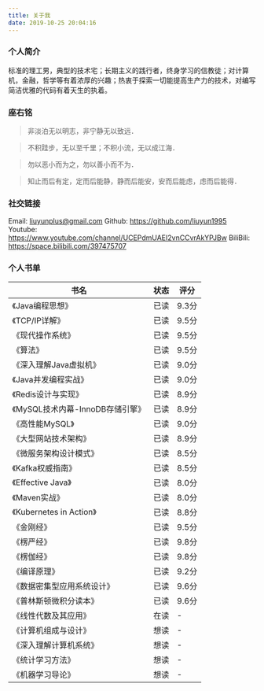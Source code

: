 ```yaml
---
title: 关于我
date: 2019-10-25 20:04:16
---
```

### 个人简介
标准的理工男，典型的技术宅；长期主义的践行者，终身学习的信教徒；对计算机，金融，哲学等有着浓厚的兴趣；热衷于探索一切能提高生产力的技术，对编写简洁优雅的代码有着天生的执着。

### 座右铭
> 非淡泊无以明志，非宁静无以致远．

> 不积跬步，无以至千里；不积小流，无以成江海．

> 勿以恶小而为之，勿以善小而不为．

> 知止而后有定，定而后能静，静而后能安，安而后能虑，虑而后能得．

### 社交链接
Email: liuyunplus@gmail.com
Github: https://github.com/liuyun1995
Youtube: https://www.youtube.com/channel/UCEPdmUAEI2vnCCvrAkYPJBw
BiliBili: https://space.bilibili.com/397475707

### 个人书单
| 书名                             | 状态 | 评分  |
| -------------------------------- | ---- | ----- |
| 《Java编程思想》                 | 已读 | 9.3分 |
| 《TCP/IP详解》                   | 已读 | 9.5分 |
| 《现代操作系统》                 | 已读 | 9.5分 |
| 《算法》                         | 已读 | 9.5分 |
| 《深入理解Java虚拟机》           | 已读 | 9.0分 |
| 《Java并发编程实战》             | 已读 | 9.0分 |
| 《Redis设计与实现》              | 已读 | 8.9分 |
| 《MySQL技术内幕-InnoDB存储引擎》 | 已读 | 8.9分 |
| 《高性能MySQL》                  | 已读 | 9.0分 |
| 《大型网站技术架构》             | 已读 | 8.9分 |
| 《微服务架构设计模式》           | 已读 | 8.5分 |
| 《Kafka权威指南》                | 已读 | 8.5分 |
| 《Effective Java》               | 已读 | 8.0分 |
| 《Maven实战》                    | 已读 | 8.0分 |
| 《Kubernetes in Action》         | 已读 | 8.8分 |
| 《金刚经》                       | 已读 | 9.5分 |
| 《楞严经》                       | 已读 | 9.8分 |
| 《楞伽经》                       | 已读 | 9.8分 |
| 《编译原理》                     | 已读 | 9.2分 |
| 《数据密集型应用系统设计》       | 已读 | 9.6分 |
| 《普林斯顿微积分读本》           | 已读 | 9.6分 |
| 《线性代数及其应用》             | 在读 | -     |
| 《计算机组成与设计》             | 想读 | -     |
| 《深入理解计算机系统》           | 想读 | -     |
| 《统计学习方法》                 | 想读 | -     |
| 《机器学习导论》                 | 想读 | -     |